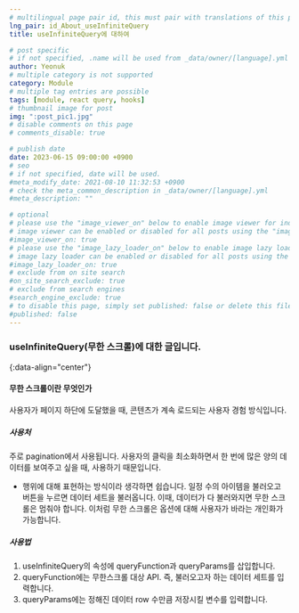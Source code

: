 ```yaml
---
# multilingual page pair id, this must pair with translations of this page. (This name must be unique)
lng_pair: id_About_useInfiniteQuery
title: useInfiniteQuery에 대하여

# post specific
# if not specified, .name will be used from _data/owner/[language].yml
author: Yeonuk
# multiple category is not supported
category: Module
# multiple tag entries are possible
tags: [module, react query, hooks]
# thumbnail image for post
img: ":post_pic1.jpg"
# disable comments on this page
# comments_disable: true

# publish date
date: 2023-06-15 09:00:00 +0900
# seo
# if not specified, date will be used.
#meta_modify_date: 2021-08-10 11:32:53 +0900
# check the meta_common_description in _data/owner/[language].yml
#meta_description: ""

# optional
# please use the "image_viewer_on" below to enable image viewer for individual pages or posts (_posts/ or [language]/_posts folders).
# image viewer can be enabled or disabled for all posts using the "image_viewer_posts: true" setting in _data/conf/main.yml.
#image_viewer_on: true
# please use the "image_lazy_loader_on" below to enable image lazy loader for individual pages or posts (_posts/ or [language]/_posts folders).
# image lazy loader can be enabled or disabled for all posts using the "image_lazy_loader_posts: true" setting in _data/conf/main.yml.
#image_lazy_loader_on: true
# exclude from on site search
#on_site_search_exclude: true
# exclude from search engines
#search_engine_exclude: true
# to disable this page, simply set published: false or delete this file
#published: false
---
```


<!-- outline-start -->

### useInfiniteQuery(무한 스크롤)에 대한 글입니다.

{:data-align="center"}

<!-- outline-end -->

#### 무한 스크롤이란 무엇인가

사용자가 페이지 하단에 도달했을 때, 콘텐츠가 계속 로드되는 사용자 경험 방식입니다.

##### 사용처

주로 pagination에서 사용됩니다. 사용자의 클릭을 최소화하면서 한 번에 많은 양의 데이터를 보여주고 싶을 때, 사용하기 때문입니다.

- 행위에 대해 표현하는 방식이라 생각하면 쉽습니다. 일정 수의 아이템을 불러오고 버튼을 누르면 데이터 세트을 불러옵니다. 이때, 데이터가 다 불러와지면 무한 스크롤은 멈춰야 합니다. 이처럼 무한 스크롤은 옵션에 대해 사용자가 바라는 개인화가 가능합니다.

##### 사용법

1. useInfiniteQuery의 속성에 queryFunction과 queryParams를 삽입합니다.
2. queryFunction에는 무한스크롤 대상 API. 즉, 불러오고자 하는 데이터 세트를 입력합니다.
3. queryParams에는 정해진 데이터 row 수만큼 저장시킬 변수를 입력합니다.
